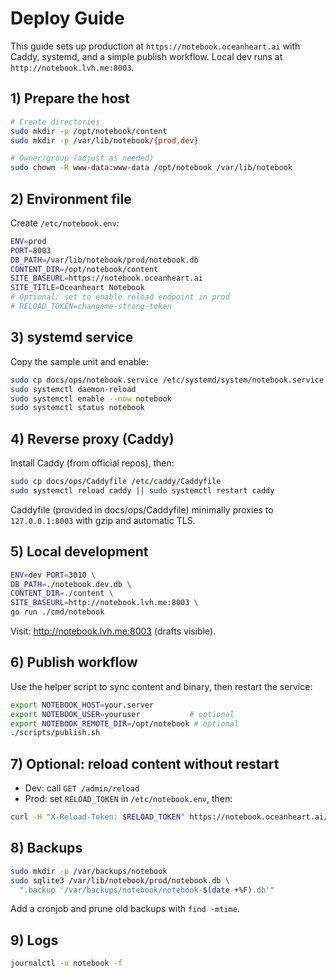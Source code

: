 # Deploy Guide

This guide sets up production at `https://notebook.oceanheart.ai` with Caddy, systemd, and a simple publish workflow. Local dev runs at `http://notebook.lvh.me:8003`.

## 1) Prepare the host
```bash
# Create directories
sudo mkdir -p /opt/notebook/content
sudo mkdir -p /var/lib/notebook/{prod,dev}

# Owner/group (adjust as needed)
sudo chown -R www-data:www-data /opt/notebook /var/lib/notebook
```

## 2) Environment file
Create `/etc/notebook.env`:
```bash
ENV=prod
PORT=8003
DB_PATH=/var/lib/notebook/prod/notebook.db
CONTENT_DIR=/opt/notebook/content
SITE_BASEURL=https://notebook.oceanheart.ai
SITE_TITLE=Oceanheart Notebook
# Optional: set to enable reload endpoint in prod
# RELOAD_TOKEN=changeme-strong-token
```

## 3) systemd service
Copy the sample unit and enable:
```bash
sudo cp docs/ops/notebook.service /etc/systemd/system/notebook.service
sudo systemctl daemon-reload
sudo systemctl enable --now notebook
sudo systemctl status notebook
```

## 4) Reverse proxy (Caddy)
Install Caddy (from official repos), then:
```bash
sudo cp docs/ops/Caddyfile /etc/caddy/Caddyfile
sudo systemctl reload caddy || sudo systemctl restart caddy
```

Caddyfile (provided in docs/ops/Caddyfile) minimally proxies to `127.0.0.1:8003` with gzip and automatic TLS.

## 5) Local development
```bash
ENV=dev PORT=3010 \
DB_PATH=./notebook.dev.db \
CONTENT_DIR=./content \
SITE_BASEURL=http://notebook.lvh.me:8003 \
go run ./cmd/notebook
```
Visit: http://notebook.lvh.me:8003 (drafts visible).

## 6) Publish workflow
Use the helper script to sync content and binary, then restart the service:
```bash
export NOTEBOOK_HOST=your.server
export NOTEBOOK_USER=youruser           # optional
export NOTEBOOK_REMOTE_DIR=/opt/notebook # optional
./scripts/publish.sh
```

## 7) Optional: reload content without restart
- Dev: call `GET /admin/reload`
- Prod: set `RELOAD_TOKEN` in `/etc/notebook.env`, then:
```bash
curl -H "X-Reload-Token: $RELOAD_TOKEN" https://notebook.oceanheart.ai/admin/reload
```

## 8) Backups
```bash
sudo mkdir -p /var/backups/notebook
sudo sqlite3 /var/lib/notebook/prod/notebook.db \
  ".backup '/var/backups/notebook/notebook-$(date +%F).db'"
```
Add a cronjob and prune old backups with `find -mtime`.

## 9) Logs
```bash
journalctl -u notebook -f
```
